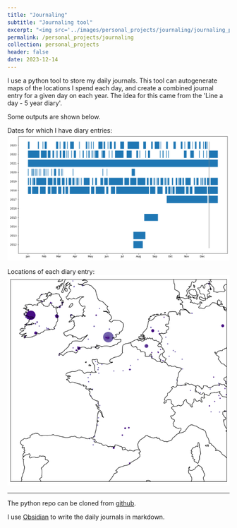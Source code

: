 ```yaml
---
title: "Journaling"
subtitle: "Journaling tool"
excerpt: "<img src='../images/personal_projects/journaling/journaling_profile.jpeg' width='800' height='600'>"
permalink: /personal_projects/journaling
collection: personal_projects
header: false
date: 2023-12-14
---
```


I use a python tool to store my daily journals. This tool can autogenerate maps of the locations I spend each day, and create a combined journal entry for a given day on each year. The idea for this came from the 'Line a day - 5 year diary'.

Some outputs are shown below.

Dates for which I have diary entries:
<img src="../images/personal_projects/journaling/Year_by_Year_Comparison.png" alt="dates" width="700"/>

Locations of each diary entry:
<img src="../images/personal_projects/journaling/My_Locations.png" alt="locations" width="700"/>

---

The python repo can be cloned from [github](https://github.com/ushham/JournalTool).

I use [Obsidian](https://obsidian.md) to write the daily journals in markdown.


